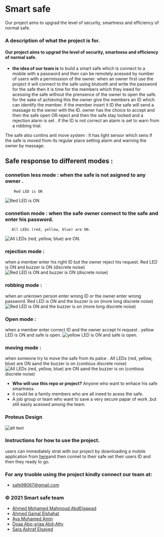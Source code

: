 ﻿

# Smart safe 


Our project aims to upgrad the level of security, smartness and efficiency of normal safe.

### A description of what the project is for.


 #### Our project aims to upgrad the level of security, smartness and efficiency of normal safe.
 
* **the idea of our team is** to build a smart safe which is connect to a mobile with a password and then 
can be remotely acessed by number of users with a permisssion of the owner. 
when an owner first use the project it will connect to the safe using blutooth and write the password for the safe 
then it is time for the members which they ineed for acessing the safe without the prensence of the owner to open the safe.
for the sake of  achieving this the owner give the members an ID which can identify the member. 
if the member insert it ID the safe will send a massage to the owner with the ID. 
owner has the choice to accept and then the safe open 
OR reject and then the safe stay locked and a rejection alarm is set . 
if the ID is not correct an alarm is set to warn from a robbing trial.  

The safe also contins anti move system :
     It has light sensor which sens if the safe is moved from its regular place setting alarm and warning the owner by massage.
  
  ## Safe response to different modes :
 ### connetion less mode : when the safe is not asigned to any owner . 
        Red LED is ON
 ![Red LED is ON](https://github.com/AhmedAbdElGawad209/Smart-safe-team-7-/blob/master/connection%20less%20mode.jpg)
         
  ### connetion mode : when the safe owner connect to the safe and enter his password. 
       All LEDs (red, yellow, blue) are ON.
 ![All LEDs (red, yellow, blue) are ON.](https://github.com/AhmedAbdElGawad209/Smart-safe-team-7-/blob/master/connection%20mode.jpg)
 ### rejection mode  :
 when a member enter his right ID but the owner reject his request. 
        Red LED is ON and  buzzer is ON (discrete noise) 
 ![Red LED is ON and  buzzer is ON (discrete noise) ](https://github.com/AhmedAbdElGawad209/Smart-safe-team-7-/blob/master/rejection%20mode.jpg)
 ### robbing mode  :
 when an unknown person enter wrong ID or the owner enter wrong password. 
        Red LED is ON and the buzzer is on (more long discrete noise) 
 ![Red LED is ON and the buzzer is on (more long discrete noise)](https://github.com/AhmedAbdElGawad209/Smart-safe-team-7-/blob/master/connection%20less%20mode.jpg)
 ### Open mode :
  when a member enter correct ID and the owner accept hi request . 
       yellow LED is ON and safe is open. 
 ![yellow LED is ON and safe is open. ](https://github.com/AhmedAbdElGawad209/Smart-safe-team-7-/blob/master/rightID%26%20allowance.jpg)
 ### moving mode  :
 when someone try to move the safe from its palce  . 
         All LEDs (red, yellow, blue) are ON aand the buzzer is on (contious discrete noise)
 ![ All LEDs (red, yellow, blue) are ON aand the buzzer is on (contious discrete noise)](https://github.com/AhmedAbdElGawad209/Smart-safe-team-7-/blob/master/moving.jpg)
 
  
        
  
* **Who will use this repo or project?** Anyone who want to enhace his safe smartness.
* it could be a family members who are all ineed to acess the safe.
* A job group or team who want to save a very secure papar of work ,but still easily acessed among the team.     

### Proteus Design 
![alt text](https://github.com/AhmedAbdElGawad209/Smart-safe-team-7-/blob/master/proteus%20Design.jpg
)

### Instructions for how to  use the project.

users can immediately strat with our project by downloading a mobile application from  [here](https://play.google.com/store/apps/details?id=project.bluetoothterminal&hl=ar&gl=US)and 
then connet to their safe set their users ID and then they ready to go.







### For any truoble using the project kindly connect our team at:
- safe98067@gmail.com


###  © 2021 Smart safe team 

- [ِAhmed Mohamed Mahmoud AbdElgawad](https://github.com/AhmedAbdElGawad209)
- [Ahmed Gamal Elshahat](https://github.com/22)
- [Aya Mohamed Amin](https://github.com/Aya292Muhammed)
- [Doaa Abo-sriaa Abd-Atty](https://github.com/doaaabusriaa)
- [Sara Ashraf Elsayed](https://github.com/sara-ashraf2022)
